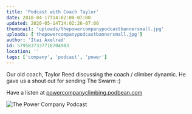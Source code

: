 ```yaml
---
title: 'Podcast with Coach Taylor'
date: 2018-04-17T14:02:00-07:00
updated: 2020-05-14T14:02:26-07:00
thumbnail: 'uploads/thepowercompanypodcastbannersmall.jpg'
uploads: ['thepowercompanypodcastbannersmall.jpg']
author: 'Itai Axelrad'
id: 5795837337718704983
location: ''
tags: ['company', 'podcast', 'power']
---
```


Our old coach, Taylor Reed discussing the coach / climber dynamic. He gave us a shout out for sending The Swarm :)

Have a listen at [powercompanyclimbing.podbean.com](https://powercompanyclimbing.podbean.com/e/ep-90-the-coachclimber-dynamic-with-taylor-reed-and-bella-jariel/)

![The Power Company Podcast](https://powercompanyclimbing.podbean.com/mf/web/st86ur/thepowercompanypodcastbannersmall.jpg)
